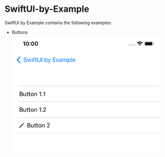 # SwiftUI-by-Example

SwiftUI by Example contains the following examples:

* Buttons ![Buttons](images/Example-1-Button.png)

